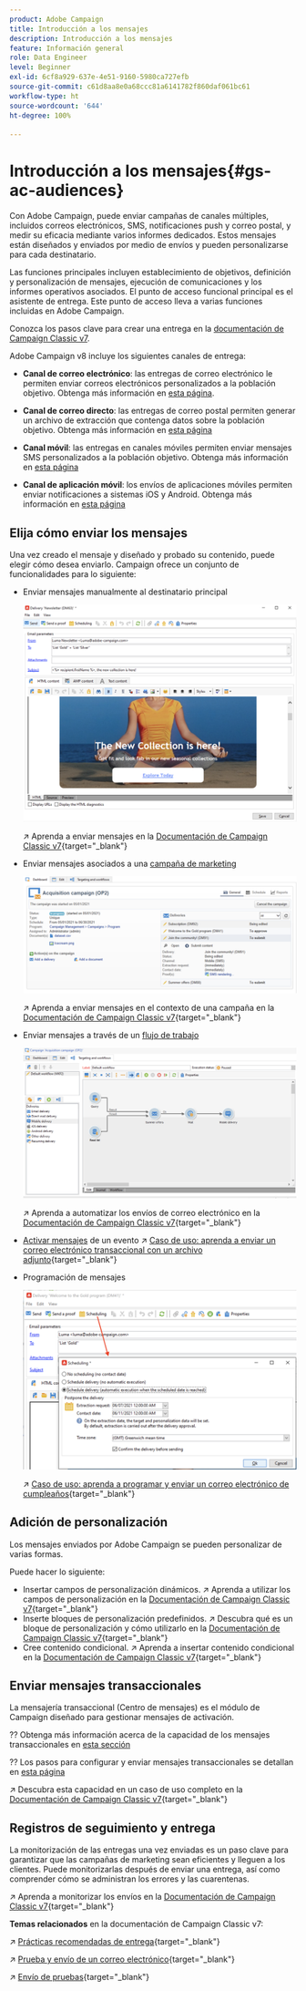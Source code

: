 ```yaml
---
product: Adobe Campaign
title: Introducción a los mensajes
description: Introducción a los mensajes
feature: Información general
role: Data Engineer
level: Beginner
exl-id: 6cf8a929-637e-4e51-9160-5980ca727efb
source-git-commit: c61d8aa8e0a68ccc81a6141782f860daf061bc61
workflow-type: ht
source-wordcount: '644'
ht-degree: 100%

---
```


# Introducción a los mensajes{#gs-ac-audiences}

Con Adobe Campaign, puede enviar campañas de canales múltiples, incluidos correos electrónicos, SMS, notificaciones push y correo postal, y medir su eficacia mediante varios informes dedicados. Estos mensajes están diseñados y enviados por medio de envíos y pueden personalizarse para cada destinatario.

Las funciones principales incluyen establecimiento de objetivos, definición y personalización de mensajes, ejecución de comunicaciones y los informes operativos asociados. El punto de acceso funcional principal es el asistente de entrega. Este punto de acceso lleva a varias funciones incluidas en Adobe Campaign.

Conozca los pasos clave para crear una entrega en la [documentación de Campaign Classic v7](https://experienceleague.adobe.com/docs/campaign-classic/using/sending-messages/key-steps-when-creating-a-delivery/steps-about-delivery-creation-steps.html?lang=es).

Adobe Campaign v8 incluye los siguientes canales de entrega:

* **Canal de correo electrónico**: las entregas de correo electrónico le permiten enviar correos electrónicos personalizados a la población objetivo. Obtenga más información en [esta página](../send/email.md).

* **Canal de correo directo**: las entregas de correo postal permiten generar un archivo de extracción que contenga datos sobre la población objetivo.  Obtenga más información en [esta página](../send/direct-mail.md)

* **Canal móvil**: las entregas en canales móviles permiten enviar mensajes SMS personalizados a la población objetivo.  Obtenga más información en [esta página](../send/sms.md)

* **Canal de aplicación móvil**: los envíos de aplicaciones móviles permiten enviar notificaciones a sistemas iOS y Android.  Obtenga más información en [esta página](../send/push.md)

<!--
* **LINE channel**: LINE deliveries let you send messages on LINE, an instant messaging application available on all smartphones. Learn more in [this page](../send/line.md)
-->

## Elija cómo enviar los mensajes

Una vez creado el mensaje y diseñado y probado su contenido, puede elegir cómo desea enviarlo. Campaign ofrece un conjunto de funcionalidades para lo siguiente:

* Enviar mensajes manualmente al destinatario principal

   ![](assets/send-email.png)

   ↗️ Aprenda a enviar mensajes en la [Documentación de Campaign Classic v7](https://experienceleague.adobe.com/docs/campaign-classic/using/sending-messages/sending-emails/sending-an-email/sending-messages.html?lang=es){target=&quot;_blank&quot;}

* Enviar mensajes asociados a una [campaña de marketing](campaigns.md)

   ![](assets/deliveries-in-a-campaign.png)

   ↗️ Aprenda a enviar mensajes en el contexto de una campaña en la [Documentación de Campaign Classic v7](https://experienceleague.adobe.com/docs/campaign-classic/using/orchestrating-campaigns/orchestrate-campaigns/marketing-campaign-deliveries.html?lang=es){target=&quot;_blank&quot;}

* Enviar mensajes a través de un [flujo de trabajo](../config/workflows.md)

   ![](assets/send-in-a-wf.png)

   ↗️ Aprenda a automatizar los envíos de correo electrónico en la [Documentación de Campaign Classic v7](https://experienceleague.adobe.com/docs/campaign-classic/using/automating-with-workflows/action-activities/delivery.html?lang=es){target=&quot;_blank&quot;}

* [Activar mensajes](../send/transactional.md) de un evento
↗️ [Caso de uso: aprenda a enviar un correo electrónico transaccional con un archivo adjunto](https://experienceleague.adobe.com/docs/campaign-classic/using/transactional-messaging/transactional-email-with-attachments.html?lang=es){target=&quot;_blank&quot;}

* Programación de mensajes

   ![](assets/schedule-send.png)

   ↗️ [Caso de uso: aprenda a programar y enviar un correo electrónico de cumpleaños](https://experienceleague.adobe.com/docs/campaign-classic/using/automating-with-workflows/use-cases/deliveries/sending-a-birthday-email.html?lang=es){target=&quot;_blank&quot;}


## Adición de personalización

Los mensajes enviados por Adobe Campaign se pueden personalizar de varias formas.

Puede hacer lo siguiente:

* Insertar campos de personalización dinámicos.
↗️ Aprenda a utilizar los campos de personalización en la [Documentación de Campaign Classic v7](https://experienceleague.adobe.com/docs/campaign-classic/using/sending-messages/personalizing-deliveries/personalization-fields.html?lang=es){target=&quot;_blank&quot;}
* Inserte bloques de personalización predefinidos.
↗️ Descubra qué es un bloque de personalización y cómo utilizarlo en la [Documentación de Campaign Classic v7](https://experienceleague.adobe.com/docs/campaign-classic/using/sending-messages/personalizing-deliveries/personalization-blocks.html?lang=es){target=&quot;_blank&quot;}
* Cree contenido condicional.
↗️ Aprenda a insertar contenido condicional en la [Documentación de Campaign Classic v7](https://experienceleague.adobe.com/docs/campaign-classic/using/sending-messages/personalizing-deliveries/conditional-content.html?lang=es){target=&quot;_blank&quot;}

## Enviar mensajes transaccionales

La mensajería transaccional (Centro de mensajes) es el módulo de Campaign diseñado para gestionar mensajes de activación.

?? Obtenga más información acerca de la capacidad de los mensajes transaccionales en [esta sección](../dev/architecture.md#transac-msg-archi)

?? Los pasos para configurar y enviar mensajes transaccionales se detallan en [esta página](../send/transactional.md)

↗️ Descubra esta capacidad en un caso de uso completo en la [Documentación de Campaign Classic v7](https://experienceleague.adobe.com/docs/campaign-classic/using/transactional-messaging/transactional-email-with-attachments.html?lang=es){target=&quot;_blank&quot;}

## Registros de seguimiento y entrega

La monitorización de las entregas una vez enviadas es un paso clave para garantizar que las campañas de marketing sean eficientes y lleguen a los clientes. Puede monitorizarlas después de enviar una entrega, así como comprender cómo se administran los errores y las cuarentenas.

↗️ Aprenda a monitorizar los envíos en la [Documentación de Campaign Classic v7](https://experienceleague.adobe.com/docs/campaign-classic/using/sending-messages/monitoring-deliveries/about-delivery-monitoring.html?lang=es){target=&quot;_blank&quot;}


**Temas relacionados** en la documentación de Campaign Classic v7:

↗️  [Prácticas recomendadas de entrega](https://experienceleague.adobe.com/docs/campaign-classic/using/sending-messages/key-steps-when-creating-a-delivery/delivery-bestpractices/delivery-best-practices.html?lang=es){target=&quot;_blank&quot;}

↗️  [Prueba y envío de un correo electrónico](https://experienceleague.adobe.com/docs/campaign-classic/using/sending-messages/sending-emails/sending-an-email/sending-messages.html?lang=es){target=&quot;_blank&quot;}

↗️  [Envío de pruebas](https://experienceleague.adobe.com/docs/campaign-classic/using/sending-messages/key-steps-when-creating-a-delivery/steps-validating-the-delivery.html?lang=es){target=&quot;_blank&quot;}

